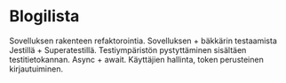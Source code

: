 # Blogilista

Sovelluksen rakenteen refaktorointia. Sovelluksen + bäkkärin testaamista Jestillä + Superatestillä. Testiympäristön pystyttäminen sisältäen testitietokannan. Async + await. Käyttäjien hallinta, token perusteinen kirjautuiminen.

